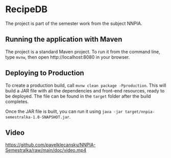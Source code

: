 # RecipeDB

The project is part of the semester work from the subject NNPIA.


## Running the application with Maven

The project is a standard Maven project. To run it from the command line,
type `mvnw`, then open http://localhost:8080 in your browser.

## Deploying to Production

To create a production build, call `mvnw clean package -Pproduction`.
This will build a JAR file with all the dependencies and front-end resources,
ready to be deployed. The file can be found in the `target` folder after the build completes.

Once the JAR file is built, you can run it using `java -jar target/nnpia-semestralka-1.0-SNAPSHOT.jar`.


## Video
https://github.com/pavelklecansky/NNPIA-Semestralka/raw/main/doc/video.mp4
